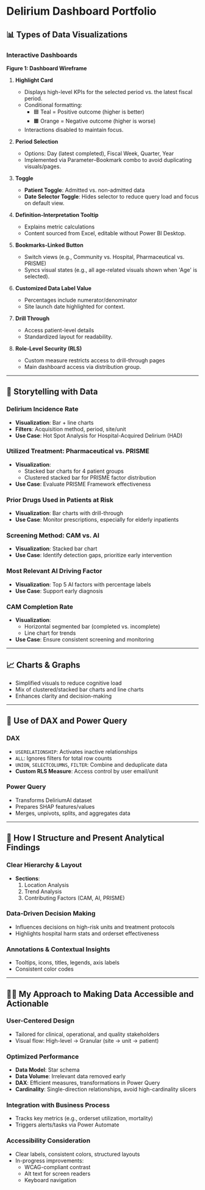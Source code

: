 
# Delirium Dashboard Portfolio

## 📊 Types of Data Visualizations

### Interactive Dashboards

**Figure 1: Dashboard Wireframe**

1. **Highlight Card**  
   - Displays high-level KPIs for the selected period vs. the latest fiscal period.  
   - Conditional formatting:  
     - 🟦 Teal = Positive outcome (higher is better)  
     - 🟧 Orange = Negative outcome (higher is worse)  
   - Interactions disabled to maintain focus.

2. **Period Selection**  
   - Options: Day (latest completed), Fiscal Week, Quarter, Year  
   - Implemented via Parameter–Bookmark combo to avoid duplicating visuals/pages.

3. **Toggle**  
   - **Patient Toggle**: Admitted vs. non-admitted data  
   - **Date Selector Toggle**: Hides selector to reduce query load and focus on default view.

4. **Definition-Interpretation Tooltip**  
   - Explains metric calculations  
   - Content sourced from Excel, editable without Power BI Desktop.

5. **Bookmarks-Linked Button**  
   - Switch views (e.g., Community vs. Hospital, Pharmaceutical vs. PRISME)  
   - Syncs visual states (e.g., all age-related visuals shown when 'Age' is selected).

6. **Customized Data Label Value**  
   - Percentages include numerator/denominator  
   - Site launch date highlighted for context.

7. **Drill Through**  
   - Access patient-level details  
   - Standardized layout for readability.

8. **Role-Level Security (RLS)**  
   - Custom measure restricts access to drill-through pages  
   - Main dashboard access via distribution group.

---

## 📖 Storytelling with Data

### Delirium Incidence Rate  
- **Visualization**: Bar + line charts  
- **Filters**: Acquisition method, period, site/unit  
- **Use Case**: Hot Spot Analysis for Hospital-Acquired Delirium (HAD)

### Utilized Treatment: Pharmaceutical vs. PRISME  
- **Visualization**:  
  - Stacked bar charts for 4 patient groups  
  - Clustered stacked bar for PRISME factor distribution  
- **Use Case**: Evaluate PRISME Framework effectiveness

### Prior Drugs Used in Patients at Risk  
- **Visualization**: Bar charts with drill-through  
- **Use Case**: Monitor prescriptions, especially for elderly inpatients

### Screening Method: CAM vs. AI  
- **Visualization**: Stacked bar chart  
- **Use Case**: Identify detection gaps, prioritize early intervention

### Most Relevant AI Driving Factor  
- **Visualization**: Top 5 AI factors with percentage labels  
- **Use Case**: Support early diagnosis

### CAM Completion Rate  
- **Visualization**:  
  - Horizontal segmented bar (completed vs. incomplete)  
  - Line chart for trends  
- **Use Case**: Ensure consistent screening and monitoring

---

## 📈 Charts & Graphs

- Simplified visuals to reduce cognitive load  
- Mix of clustered/stacked bar charts and line charts  
- Enhances clarity and decision-making

---

## 🧮 Use of DAX and Power Query

### DAX
- `USERELATIONSHIP`: Activates inactive relationships  
- `ALL`: Ignores filters for total row counts  
- `UNION`, `SELECTCOLUMNS`, `FILTER`: Combine and deduplicate data  
- **Custom RLS Measure**: Access control by user email/unit

### Power Query
- Transforms DeliriumAI dataset  
- Prepares SHAP features/values  
- Merges, unpivots, splits, and aggregates data

---

## 🧠 How I Structure and Present Analytical Findings

### Clear Hierarchy & Layout
- **Sections**:  
  1. Location Analysis  
  2. Trend Analysis  
  3. Contributing Factors (CAM, AI, PRISME)

### Data-Driven Decision Making
- Influences decisions on high-risk units and treatment protocols  
- Highlights hospital harm stats and orderset effectiveness

### Annotations & Contextual Insights
- Tooltips, icons, titles, legends, axis labels  
- Consistent color codes

---

## 🧑‍💻 My Approach to Making Data Accessible and Actionable

### User-Centered Design
- Tailored for clinical, operational, and quality stakeholders  
- Visual flow: High-level → Granular (site → unit → patient)

### Optimized Performance
- **Data Model**: Star schema  
- **Data Volume**: Irrelevant data removed early  
- **DAX**: Efficient measures, transformations in Power Query  
- **Cardinality**: Single-direction relationships, avoid high-cardinality slicers

### Integration with Business Process
- Tracks key metrics (e.g., orderset utilization, mortality)  
- Triggers alerts/tasks via Power Automate

### Accessibility Consideration
- Clear labels, consistent colors, structured layouts  
- In-progress improvements:  
  - WCAG-compliant contrast  
  - Alt text for screen readers  
  - Keyboard navigation
